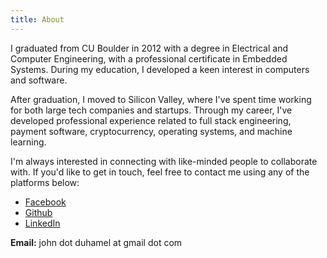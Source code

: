 ```yaml
---
title: About
---
```


I graduated from CU Boulder in 2012 with a degree in Electrical and Computer Engineering, with a professional certificate in Embedded Systems.  During my education, I developed a keen interest in computers and software.

After graduation, I moved to Silicon Valley, where I've spent time working for both large tech companies and startups.  Through my career, I've developed professional experience related to full stack engineering, payment software, cryptocurrency, operating systems, and machine learning.

I'm always interested in connecting with like-minded people to collaborate with.  If you'd like to get in touch, feel free to contact me using any of the platforms below:

<ul id="online-profiles" class="fa-ul">
  <li>
  <span class="fa-li"><i class="fab fa-facebook"></i></span>
  <a href="https://www.facebook.com/jjduhamel">Facebook</a>
  </li>
  <li>
  <span class="fa-li"><i class="fab fa-github"></i></span>
  <a href="https://www.github.com/jjduhamel">Github</a>
  </li>
  <li>
  <span class="fa-li"><i class="fab fa-linkedin"></i></span>
  <a href="https://www.linkedin.com/in/john-duhamel-68628128">LinkedIn</a>
  </li>
</ul>

**Email:** john dot duhamel at gmail dot com
